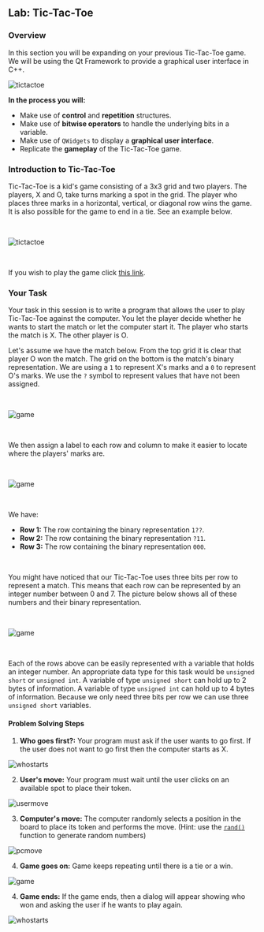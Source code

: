 ## Lab: Tic-Tac-Toe

### Overview
In this section you will be expanding on your previous Tic-Tac-Toe game. We will be using the Qt Framework to provide a graphical user interface in C++.

![tictactoe](https://github.com/xaviermerino/ECE1552/blob/master/TicTacToe3/MainWindowInit.png?raw=true)

**In the process you will:**
  * Make use of **control** and **repetition** structures.
  * Make use of **bitwise operators** to handle the underlying bits in a variable.
  * Make use of `QWidgets` to display a **graphical user interface**.
  * Replicate the **gameplay** of the Tic-Tac-Toe game.


### Introduction to Tic-Tac-Toe
Tic-Tac-Toe is a kid's game consisting of a 3x3 grid and two players. The players, X and O, take turns marking a spot in the grid. The player who places three marks in a horizontal, vertical, or diagonal row wins the game. It is also possible for the game to end in a tie. See an example below.

</br>

![tictactoe](https://upload.wikimedia.org/wikipedia/commons/thumb/1/1b/Tic-tac-toe-game-1.svg/800px-Tic-tac-toe-game-1.svg.png)

</br>

If you wish to play the game click [this link](https://playtictactoe.org).

### Your Task
Your task in this session is to write a program that allows the user to play Tic-Tac-Toe against the computer.
You let the player decide whether he wants to start the match or let the computer start it. The player who starts the match is X. The other player is O. 

Let's assume we have the match below. From the top grid it is clear that player O won the match. The grid on the bottom is the match's binary representation. We are using a `1` to represent X's marks and a `0` to represent O's marks. We use the `?` symbol to represent values that have not been assigned. 

</br>

![game](https://github.com/xaviermerino/ECE1552/blob/master/TicTacToe3/match-binary-steps.png?raw=true)

</br>

We then assign a label to each row and column to make it easier to locate where the players' marks are.

</br>

![game](https://github.com/xaviermerino/ECE1552/blob/master/TicTacToe3/match-binary.png?raw=true)

</br>

We have:
* **Row 1:** The row containing the binary representation `1??`.
* **Row 2:** The row containing the binary representation `?11`.
* **Row 3:** The row containing the binary representation `000`.

</br>

You might have noticed that our Tic-Tac-Toe uses three bits per row to represent a match. This means that each row can be represented by an integer number between 0 and 7. The picture below shows all of these numbers and their binary representation.

</br>

![game](https://github.com/xaviermerino/ECE1552/blob/master/TicTacToe3/decimal-representation.png?raw=true)

</br>

Each of the rows above can be easily represented with a variable that holds an integer number. An appropriate data type for this task would be `unsigned short` or `unsigned int`. A variable of type `unsigned short` can hold up to 2 bytes of information. A variable of type `unsigned int` can hold up to 4 bytes of information. Because we only need three bits per row we can use three `unsigned short` variables.

#### Problem Solving Steps

1. **Who goes first?:** Your program must ask if the user wants to go first. If the user does not want to go first then the computer starts as X.

![whostarts](https://github.com/xaviermerino/ECE1552/blob/master/TicTacToe3/WhoGoesFirst%3F.png?raw=true)

2. **User's move:** Your program must wait until the user clicks on an available spot to place their token. 

![usermove](https://github.com/xaviermerino/ECE1552/blob/master/TicTacToe3/UserMove.png?raw=true)

3. **Computer's move:** The computer randomly selects a position in the board to place its token and performs the move. (Hint: use the [`rand()`](http://www.cplusplus.com/reference/cstdlib/rand/) function to generate random numbers) 

![pcmove](https://github.com/xaviermerino/ECE1552/blob/master/TicTacToe3/PCMove.png?raw=true)

4. **Game goes on:** Game keeps repeating until there is a tie or a win.

![game](https://github.com/xaviermerino/ECE1552/blob/master/TicTacToe3/RemainingMoves.png?raw=true)

4. **Game ends:** If the game ends, then a dialog will appear showing who won and asking the user if he wants to play again. 

![whostarts](https://github.com/xaviermerino/ECE1552/blob/master/TicTacToe3/Wins.png?raw=true)
